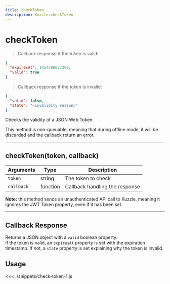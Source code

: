 ```yaml
---
title: checkToken
description: Kuzzle:checkToken
---
```


# checkToken

> Callback response if the token is valid:

```json
{
  "expiresAt": 1454588077399,
  "valid": true
}
```

> Callback response if the token is invalid:

```json
{
  "valid": false,
  "state": "<invalidity reason>"
}
```

Checks the validity of a JSON Web Token.

<div class="alert alert-info">
This method is non-queuable, meaning that during offline mode, it will be discarded and the callback return an error.
</div>

---

## checkToken(token, callback)

| Arguments  | Type     | Description                    |
| ---------- | -------- | ------------------------------ |
| `token`    | string   | The token to check             |
| `callback` | function | Callback handling the response |

**Note:** this method sends an unauthenticated API call to Kuzzle, meaning it ignores the JWT Token property, even if it has been set.

---

## Callback Response

Returns a JSON object with a `valid` boolean property.  
If the token is valid, an `expiresAt` property is set with the expiration timestamp. If not, a `state` property is set explaining why the token is invalid.

## Usage

<<< ./snippets/check-token-1.js
